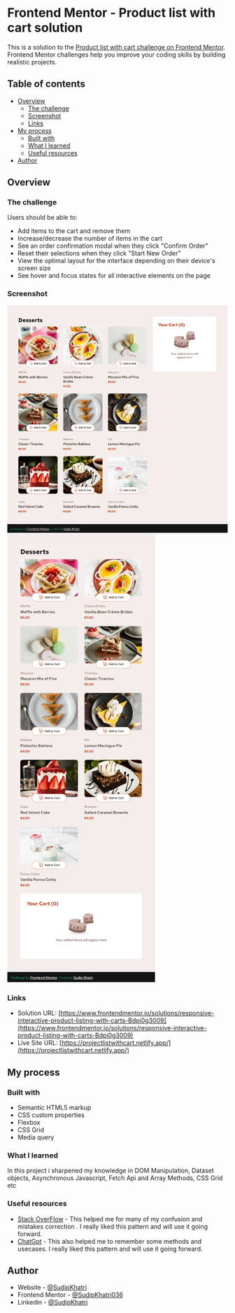# Frontend Mentor - Product list with cart solution

This is a solution to the [Product list with cart challenge on Frontend Mentor](https://www.frontendmentor.io/challenges/product-list-with-cart-5MmqLVAp_d). Frontend Mentor challenges help you improve your coding skills by building realistic projects.

## Table of contents

- [Overview](#overview)
  - [The challenge](#the-challenge)
  - [Screenshot](#screenshot)
  - [Links](#links)
- [My process](#my-process)
  - [Built with](#built-with)
  - [What I learned](#what-i-learned)
  - [Useful resources](#useful-resources)
- [Author](#author)

## Overview

### The challenge

Users should be able to:

- Add items to the cart and remove them
- Increase/decrease the number of items in the cart
- See an order confirmation modal when they click "Confirm Order"
- Reset their selections when they click "Start New Order"
- View the optimal layout for the interface depending on their device's screen size
- See hover and focus states for all interactive elements on the page

### Screenshot

![](./assets/screenshot/mobiless.png)
![](./assets/screenshot/deskotopss.png)

### Links

- Solution URL: [https://www.frontendmentor.io/solutions/responsive-interactive-product-listing-with-carts-Bdpi0g3009](https://www.frontendmentor.io/solutions/responsive-interactive-product-listing-with-carts-Bdpi0g3009)
- Live Site URL: [https://projectlistwithcart.netlify.app/](https://projectlistwithcart.netlify.app/)

## My process

### Built with

- Semantic HTML5 markup
- CSS custom properties
- Flexbox
- CSS Grid
- Media query

### What I learned

In this project i sharpened my knowledge in DOM Manipulation, Dataset objects, Asynchronous Javascript, Fetch Api and Array Methods, CSS Grid etc

### Useful resources

- [Stack OverFlow](https://stackoverflow.com/) - This helped me for many of my confusion and mistakes correction . I really liked this pattern and will use it going forward.
- [ChatGpt](https://chatgpt.com/) - This also helped me to remember some methods and usecases. I really liked this pattern and will use it going forward.

## Author

- Website - [@SudipKhatri](https://sudipkhatri.netlify.app/)
- Frontend Mentor - [@SudipKhatri036](https://www.frontendmentor.io/profile/SudipKhatri036)
- Linkedin - [@SudipKhatri](https://www.linkedin.com/in/sudip-khatri-a72a6a27b/)
